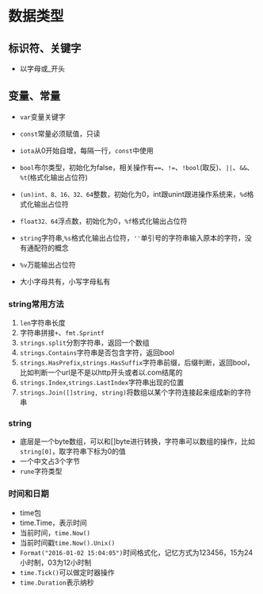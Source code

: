 # 数据类型

## 标识符、关键字

- 以字母或_开头

## 变量、常量

- `var`变量关键字
- `const`常量必须赋值，只读
- `iota`从0开始自增，每隔一行，`const`中使用
- `bool`布尔类型，初始化为false，相关操作有`==`、`!=`、`!bool`(取反)、`||`、`&&`、`%t`(格式化输出占位符)
- `(un)int、8、16、32、64`整数，初始化为0，int跟unint跟进操作系统来，`%d`格式化输出占位符
- `float32、64`浮点数，初始化为0，`%f`格式化输出占位符
- `string`字符串,`%s`格式化输出占位符，`''`单引号的字符串输入原本的字符，没有通配符的概念

- `%v`万能输出占位符
- 大小字母共有，小写字母私有

### string常用方法

1. `len`字符串长度
2. 字符串拼接`+`、`fmt.Sprintf`
3. `strings.split`分割字符串，返回一个数组
4. `strings.Contains`字符串是否包含字符，返回bool
5. `strings.HasPrefix`,`strings.HasSuffix`字符串前缀，后缀判断，返回bool，比如判断一个url是不是以http开头或者以.com结尾的
6. `strings.Index`,`strings.LastIndex`字符串出现的位置
7. `strings.Join([]string, string)`将数组以某个字符连接起来组成新的字符串

### string

- 底层是一个byte数组，可以和[]byte进行转换，字符串可以数组的操作，比如`string[0]`，取字符串下标为0的值
- 一个中文占3个字节
- `rune`字符类型

### 时间和日期

- time包
- time.Time，表示时间
- 当前时间，`time.Now()`
- 当前时间戳`time.Now().Unix()`
- `Format("2016-01-02 15:04:05")`时间格式化，记忆方式为123456，15为24小时制，03为12小时制
- `time.Tick()`可以做定时器操作
- `time.Duration`表示纳秒
